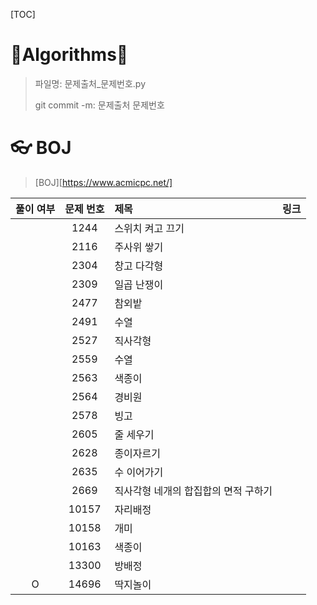 [TOC]

# 🐢Algorithms🐇

>  파일명: 문제출처_문제번호.py
>
> git commit -m: 문제출처 문제번호



# 👓 BOJ

>  [BOJ][https://www.acmicpc.net/]



| 풀이 여부 | 문제 번호 | 제목                                 | 링크 |
| :-------: | :-------: | :----------------------------------- | :--- |
|           |   1244    | 스위치 켜고 끄기                     |      |
|           |   2116    | 주사위 쌓기                          |      |
|           |   2304    | 창고 다각형                          |      |
|           |   2309    | 일곱 난쟁이                          |      |
|           |   2477    | 참외밭                               |      |
|           |   2491    | 수열                                 |      |
|           |   2527    | 직사각형                             |      |
|           |   2559    | 수열                                 |      |
|           |   2563    | 색종이                               |      |
|           |   2564    | 경비원                               |      |
|           |   2578    | 빙고                                 |      |
|           |   2605    | 줄 세우기                            |      |
|           |   2628    | 종이자르기                           |      |
|           |   2635    | 수 이어가기                          |      |
|           |   2669    | 직사각형 네개의 합집합의 면적 구하기 |      |
|           |   10157   | 자리배정                             |      |
|           |   10158   | 개미                                 |      |
|           |   10163   | 색종이                               |      |
|           |   13300   | 방배정                               |      |
|     O     |   14696   | 딱지놀이                             |      |



